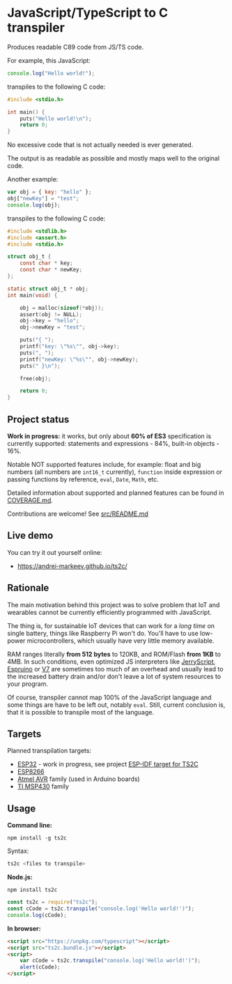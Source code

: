 JavaScript/TypeScript to C transpiler
=====================================

Produces readable C89 code from JS/TS code.

For example, this JavaScript:

```javascript
console.log("Hello world!");
```

transpiles to the following C code:

```c
#include <stdio.h>

int main() {
    puts("Hello world!\n");
    return 0;
}
```

No excessive code that is not actually needed is ever generated.

The output is as readable as possible and mostly maps well to the original code.

Another example:

```javascript
var obj = { key: "hello" };
obj["newKey"] = "test";
console.log(obj);
```

transpiles to the following C code:

```c
#include <stdlib.h>
#include <assert.h>
#include <stdio.h>

struct obj_t {
    const char * key;
    const char * newKey;
};

static struct obj_t * obj;
int main(void) {

    obj = malloc(sizeof(*obj));
    assert(obj != NULL);
    obj->key = "hello";
    obj->newKey = "test";

    puts("{ ");
    printf("key: \"%s\"", obj->key);
    puts(", ");
    printf("newKey: \"%s\"", obj->newKey);
    puts(" }\n");

    free(obj);

    return 0;
}
```


Project status
--------------

__**Work in progress:**__ it works, but only about **60% of ES3** specification is currently supported: statements and expressions - 84%, built-in objects - 16%.

Notable NOT supported features include, for example: float and big numbers (all numbers are `int16_t` currently), `function` inside expression or passing functions by reference, `eval`, `Date`, `Math`, etc.

Detailed information about supported and planned features can be found in [COVERAGE.md](https://github.com/andrei-markeev/ts2c/blob/master/COVERAGE.md).

Contributions are welcome! See [src/README.md](https://github.com/andrei-markeev/ts2c/blob/master/src/README.md)


Live demo
---------

You can try it out yourself online:

 - https://andrei-markeev.github.io/ts2c/

Rationale
---------

The main motivation behind this project was to solve problem that IoT and wearables cannot be currently efficiently
programmed with JavaScript.

The thing is, for sustainable IoT devices that can work for a *long time* on single battery, things like
Raspberry Pi won't do. You'll have to use low-power microcontrollers, which usually have very little memory available.

RAM ranges literally **from 512 bytes** to 120KB, and ROM/Flash **from 1KB** to 4MB. In such conditions, even
optimized JS interpreters like [JerryScript](https://github.com/Samsung/jerryscript),
[Espruino](https://github.com/espruino/Espruino) or [V7](https://github.com/cesanta/v7) are sometimes too
much of an overhead and usually lead to the increased battery drain and/or don't leave a lot of system
resources to your program.

Of course, transpiler cannot map 100% of the JavaScript language and some things are have to be left out,
notably `eval`. Still, current conclusion is, that it is possible to transpile most of the language.

Targets
-------

Planned transpilation targets:

 - [ESP32](https://en.wikipedia.org/wiki/ESP32) - work in progress, see project [ESP-IDF target for TS2C](https://github.com/andrei-markeev/ts2c-target-esp-idf)
 - [ESP8266](https://en.wikipedia.org/wiki/ESP8266)
 - [Atmel AVR](https://en.wikipedia.org/wiki/Atmel_AVR#Basic_families) family (used in Arduino boards)
 - [TI MSP430](https://en.wikipedia.org/wiki/TI_MSP430) family


Usage
-----

**Command line:**
```
npm install -g ts2c
```

Syntax:
```sh
ts2c <files to transpile>
```

**Node.js:**
```
npm install ts2c
```

```javascript
const ts2c = require("ts2c");
const cCode = ts2c.transpile("console.log('Hello world!')");
console.log(cCode);
```

**In browser:**
```html
<script src="https://unpkg.com/typescript"></script>
<script src="ts2c.bundle.js"></script>
<script>
    var cCode = ts2c.transpile("console.log('Hello world!')");
    alert(cCode);
</script>
```

